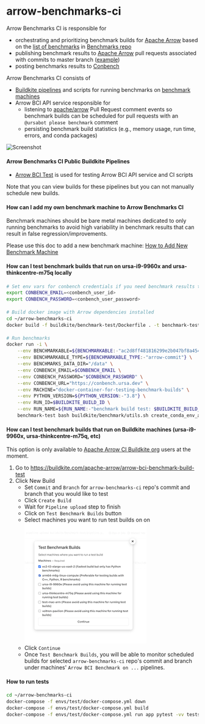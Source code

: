 # arrow-benchmarks-ci

Arrow Benchmarks CI is responsible for
- orchestrating and prioritizing benchmark builds for [Apache Arrow](https://github.com/apache/arrow) based on
the [list of benchmarks](https://github.com/voltrondata-labs/benchmarks/blob/main/benchmarks.json) in [Benchmarks repo](https://github.com/voltrondata-labs/benchmarks)
- publishing benchmark results to [Apache Arrow](https://github.com/apache/arrow) pull requests associated with commits to master branch ([example](https://github.com/apache/arrow/pull/11843#issuecomment-986912639))
- posting benchmarks results to [Conbench](https://conbench.ursa.dev/)

Arrow Benchmarks CI consists of
- [Buildkite pipelines](https://buildkite.com/apache-arrow) and scripts for running benchmarks on [benchmark machines](https://github.com/voltrondata-labs/arrow-benchmarks-ci/blob/main/config.py#L47)
- Arrow BCI API service responsible for
    - listening to [apache/arrow](https://github.com/apache/arrow) Pull Request comment events
    so benchmark builds can be scheduled for pull requests with an `@ursabot please benchmark` comment
    - persisting benchmark build statistics (e.g., memory usage, run time, errors, and conda packages)

![Screenshot](arrow_bci_diagram.png)

#### Arrow Benchmarks CI Public Buildkite Pipelines
- [Arrow BCI Test](https://buildkite.com/apache-arrow/arrow-bci-test) is used for testing Arrow BCI API service and CI scripts

Note that you can view builds for these pipelines but you can not manually schedule new builds.

#### How can I add my own benchmark machine to Arrow Benchmarks CI

Benchmark machines should be bare metal machines dedicated to only running benchmarks to
avoid high variability in benchmark results that can result in false regression/improvements.

Please use this doc to add a new benchmark machine: [How to Add New Benchmark Machine](docs/how-to-add-new-benchmark-machine.md)

#### How can I test benchmark builds that run on ursa-i9-9960x and ursa-thinkcentre-m75q locally
```bash
# Set env vars for conbench credentials if you need benchmark results to be posted to Conbench during testing
export CONBENCH_EMAIL=<conbench_user_id>
export CONBENCH_PASSWORD=<conbench_user_password>

# Build docker image with Arrow dependencies installed
cd ~/arrow-benchmarks-ci
docker build -f buildkite/benchmark-test/Dockerfile . -t benchmark-test

# Run benchmarks
docker run -i \
    --env BENCHMARKABLE=${BENCHMARKABLE:-"ac2d8ff481816299e2b047bf8a4546baccc3d050"} \
    --env BENCHMARKABLE_TYPE=${BENCHMARKABLE_TYPE:-"arrow-commit"} \
    --env BENCHMARKS_DATA_DIR="/data" \
    --env CONBENCH_EMAIL=$CONBENCH_EMAIL \
    --env CONBENCH_PASSWORD="$CONBENCH_PASSWORD" \
    --env CONBENCH_URL="https://conbench.ursa.dev" \
    --env MACHINE="docker-container-for-testing-benchmark-builds" \
    --env PYTHON_VERSION=${PYTHON_VERSION:-"3.8"} \
    --env RUN_ID=$BUILDKITE_BUILD_ID \
    --env RUN_NAME=${RUN_NAME:-"benchmark build test: $BUILDKITE_BUILD_ID"} \
    benchmark-test bash buildkite/benchmark/utils.sh create_conda_env_and_run_benchmarks
```

#### How can I test benchmark builds that run on Buildkite machines (ursa-i9-9960x, ursa-thinkcentre-m75q, etc)
This option is only available to [Apache Arrow CI Buildkite org](https://buildkite.com/apache-arrow/) users at the moment.

1. Go to https://buildkite.com/apache-arrow/arrow-bci-benchmark-build-test
2. Click New Build
    - Set `Commit` and `Branch` for `arrow-benchmarks-ci` repo's commit and branch that you would like to test
    - Click `Create Build`
    - Wait for `Pipeline upload` step to finish
    - Click on `Test Benchmark Builds` button
    - Select machines you want to run test builds on on
    ![Screenshot](test-benchmark-builds-popup.png)
    - Click `Continue`
    - Once `Test Benchmark Builds`, you will be able to monitor scheduled builds for selected
    `arrow-benchmarks-ci` repo's commit and branch
    under machines' `Arrow BCI Benchmark on ...` pipelines.

#### How to run tests
```bash
cd ~/arrow-benchmarks-ci
docker-compose -f envs/test/docker-compose.yml down
docker-compose -f envs/test/docker-compose.yml build
docker-compose -f envs/test/docker-compose.yml run app pytest -vv tests/
```
